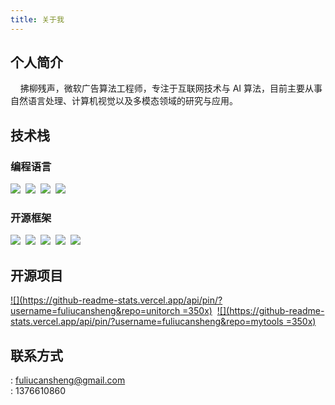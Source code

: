 ```yaml
---
title: 关于我
---
```


## 个人简介

&nbsp;&nbsp;&nbsp;&nbsp;拂柳残声，微软广告算法工程师，专注于互联网技术与 AI 算法，目前主要从事自然语言处理、计算机视觉以及多模态领域的研究与应用。

## 技术栈

### 编程语言

![](https://img.shields.io/badge/Python-3776AB?style=flat&logo=python&logoColor=white)&nbsp;
![](https://img.shields.io/badge/C%2B%2B-00599C?style=flat&logo=c%2B%2B&logoColor=white)&nbsp;
![](https://img.shields.io/badge/Node.js-339933?style=flat&logo=node.js&logoColor=white)&nbsp;
![](https://img.shields.io/badge/Go-00ADD8?style=flat&logo=go&logoColor=white)&nbsp;

### 开源框架

![](https://img.shields.io/badge/PyTorch-EE4C2C?style=flat&logo=PyTorch&logoColor=white)&nbsp;
![](https://img.shields.io/badge/Vue.js-4FC08D?style=flat&logo=Vue.js&logoColor=white)&nbsp;
![](https://img.shields.io/badge/Element%20Plus-409EFF?style=flat&logo=Vue.js&logoColor=white)&nbsp;
![](https://img.shields.io/badge/FastAPI-009688?style=flat&logo=FastAPI&logoColor=white)&nbsp;
![](https://img.shields.io/badge/Gin-00ADD8?style=flat&logo=go&logoColor=white)&nbsp;


## 开源项目

[![](https://github-readme-stats.vercel.app/api/pin/?username=fuliucansheng&repo=unitorch =350x)](https://github.com/fuliucansheng/unitorch)&nbsp;
[![](https://github-readme-stats.vercel.app/api/pin/?username=fuliucansheng&repo=mytools =350x)](https://github.com/fuliucansheng/mytools)&nbsp;

## 联系方式

<i class="fa-solid fa-envelope"></i>: fuliucansheng@gmail.com <br/>
<i class="fa-brands fa-qq"></i>: 1376610860
